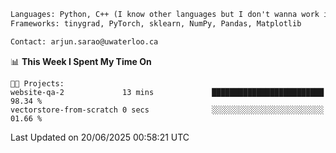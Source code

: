 ```txt
Languages: Python, C++ (I know other languages but I don't wanna work in em)
Frameworks: tinygrad, PyTorch, sklearn, NumPy, Pandas, Matplotlib

Contact: arjun.sarao@uwaterloo.ca
```

<!--START_SECTION:waka-->
📊 **This Week I Spent My Time On** 

```text
🐱‍💻 Projects: 
website-qa-2             13 mins             █████████████████████████   98.34 % 
vectorstore-from-scratch 0 secs              ░░░░░░░░░░░░░░░░░░░░░░░░░   01.66 % 
```


 Last Updated on 20/06/2025 00:58:21 UTC
<!--END_SECTION:waka-->
